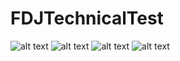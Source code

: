 # FDJTechnicalTest

![alt text](https://i.postimg.cc/vTWTRsn9/Simulator-Screen-Shot-i-Phone-14-Pro-2022-11-24-at-16-47-34.png)
![alt text](https://i.postimg.cc/TY6hVK8c/Simulator-Screen-Shot-i-Phone-14-Pro-2022-11-24-at-16-47-39.png)
![alt text](https://i.postimg.cc/dtj34Jwc/Simulator-Screen-Shot-i-Phone-14-Pro-2022-11-24-at-16-48-01.png)
![alt text](https://i.postimg.cc/T32wsB3L/Simulator-Screen-Shot-i-Phone-14-Pro-2022-11-24-at-16-48-05.png)
